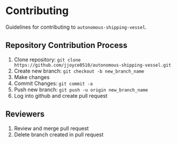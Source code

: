 # Contributing

Guidelines for contributing to `autonomous-shipping-vessel`. 

## Repository Contribution Process

1. Clone repository: `git clone https://github.com/jjoyce0510/autonomous-shipping-vessel.git`
2. Create new branch: `git checkout -b new_branch_name`
3. Make changes
4. Commit Changes: `git commit -a`
5. Push new branch: `git push -u origin new_branch_name`
6. Log into github and create pull request

## Reviewers

1. Review and merge pull request
2. Delete branch created in pull request

